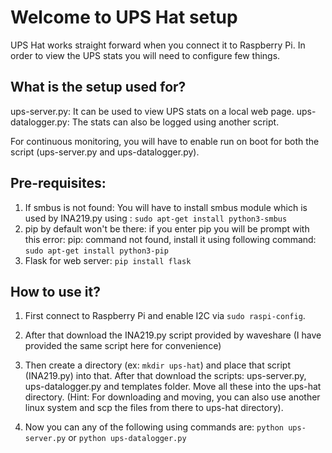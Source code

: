 # Welcome to UPS Hat setup

UPS Hat works straight forward when you connect it to Raspberry Pi. In order to view the UPS stats you will need to configure few things.

## What is the setup used for?

ups-server.py: It can be used to view UPS stats on a local web page.
ups-datalogger.py:    The stats can also be logged using another script.

For continuous monitoring, you will have to enable run on boot for both the script (ups-server.py and ups-datalogger.py).



## Pre-requisites: 

1. If smbus is not found: You will have to install smbus module which is used by INA219.py using : ```sudo apt-get install python3-smbus```
2. pip by default won't be there: if you enter pip you will be prompt with this error: pip: command not found, install it using following command: ```sudo apt-get install python3-pip```
3. Flask for web server: ```pip install flask```

## How to use it?

1. First connect to Raspberry Pi and enable I2C via ```sudo raspi-config```.

2. After that download the INA219.py script provided by waveshare (I have provided the same script here for convenience)

3. Then create a directory (ex: ```mkdir ups-hat```) and place that script (INA219.py) into that. After that download the scripts: ups-server.py, ups-datalogger.py and templates folder. Move all these into the ups-hat directory. (Hint: For downloading and moving, you can also use another linux system and scp the files from there to ups-hat directory).

4. Now you can any of the following using commands are: ```python ups-server.py``` or ```python ups-datalogger.py```

